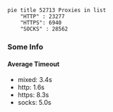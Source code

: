 
```mermaid
pie title 52713 Proxies in list
    "HTTP" : 23277
    "HTTPS": 6940
    "SOCKS" : 28562
```

### Some Info
#### Average Timeout

- mixed: 3.4s
- http: 1.6s
- https: 8.3s
- socks: 5.0s